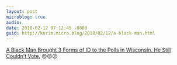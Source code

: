 ```yaml
---
layout: post
microblog: true
audio: 
date: 2018-02-12 07:12:45 -0800
guid: http://kerim.micro.blog/2018/02/12/a-black-man.html
---
```

[A Black Man Brought 3 Forms of ID to the Polls in Wisconsin. He Still Couldn’t Vote.](https://www.thenation.com/article/a-black-man-brought-3-forms-of-id-to-the-polls-in-wisconsin-he-still-couldnt-vote/) 😡😡😡

